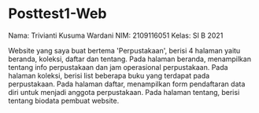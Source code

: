 # Posttest1-Web
Nama: Trivianti Kusuma Wardani
NIM: 2109116051
Kelas: SI B 2021

Website yang saya buat bertema 'Perpustakaan', berisi 4 halaman yaitu beranda, koleksi, daftar dan tentang.
Pada halaman beranda, menampilkan tentang info perpustakaan dan jam operasional perpustakaan.
Pada halaman koleksi, berisi list beberapa buku yang terdapat pada perpustakaan.
Pada halaman daftar, menampilkan form pendaftaran data diri untuk menjadi anggota perpustakaan.
Pada halaman tentang, berisi tentang biodata pembuat website.
